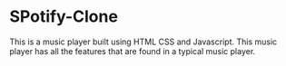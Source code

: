 # SPotify-Clone
This is a music player built using HTML CSS and Javascript. This music player has all the features that are found in a typical music player.
